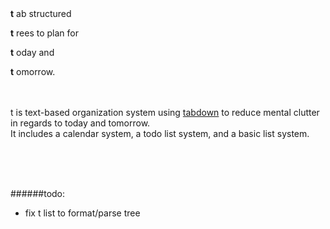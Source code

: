 
<br>
<br>

<b>t</b> ab structured

<b>t</b> rees to plan for 

<b>t</b> oday and 

<b>t</b> omorrow.
<br>
<br>
<br>

t is text-based organization system using [tabdown](https://github.com/freshdried/tabdown.git) to reduce mental clutter in regards to today and tomorrow.<br>It includes a calendar system, a todo list system, and a basic list system.

<br>
<br>
<br>

######todo:
- fix  t list to format/parse tree
